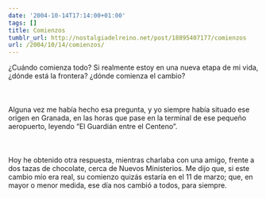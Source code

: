 ```yaml
---
date: '2004-10-14T17:14:00+01:00'
tags: []
title: Comienzos
tumblr_url: http://nostalgiadelreino.net/post/18895407177/comienzos
url: /2004/10/14/comienzos/
---
```


<p>¿Cuándo comienza todo? Si realmente estoy en una nueva etapa de mi vida, ¿dónde está la frontera? ¿dónde comienza el cambio?<br/><br/><br/><br/>Alguna vez me había hecho esa pregunta, y yo siempre había situado ese origen en Granada, en las horas que pase en la terminal de ese pequeño aeropuerto, leyendo &ldquo;El Guardián entre el Centeno&rdquo;.<br/><br/><br/><br/>Hoy he obtenido otra respuesta, mientras charlaba con una amigo, frente a dos tazas de chocolate, cerca de Nuevos Ministerios. Me dijo que, si este cambio mío era real, su comienzo quizás estaría en el 11 de marzo; que, en mayor o menor medida, ese día nos cambió a todos, para siempre.</p><div class="blogger-post-footer"><img width="1" height="1" src="https://blogger.googleusercontent.com/tracker/1180118427259117074-8306765518433774892?l=nostalgiadelreino.blogspot.com" alt=""/></div>
